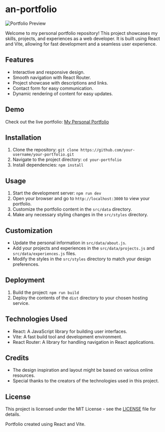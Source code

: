 # an-portfolio

![Portfolio Preview](portfolio-preview.png) <!-- Replace with a screenshot or preview image of your portfolio -->

Welcome to my personal portfolio repository! This project showcases my skills, projects, and experiences as a web developer. It is built using React and Vite, allowing for fast development and a seamless user experience.

## Features

- Interactive and responsive design.
- Smooth navigation with React Router.
- Project showcase with descriptions and links.
- Contact form for easy communication.
- Dynamic rendering of content for easy updates.

## Demo

Check out the live portfolio: [My Personal Portfolio](https://www.your-portfolio-url.com)

## Installation

1. Clone the repository: `git clone https://github.com/your-username/your-portfolio.git`
2. Navigate to the project directory: `cd your-portfolio`
3. Install dependencies: `npm install`

## Usage

1. Start the development server: `npm run dev`
2. Open your browser and go to `http://localhost:3000` to view your portfolio.
3. Customize the portfolio content in the `src/data` directory.
4. Make any necessary styling changes in the `src/styles` directory.

## Customization

- Update the personal information in `src/data/about.js`.
- Add your projects and experiences in the `src/data/projects.js` and `src/data/experiences.js` files.
- Modify the styles in the `src/styles` directory to match your design preferences.

## Deployment

1. Build the project: `npm run build`
2. Deploy the contents of the `dist` directory to your chosen hosting service.

## Technologies Used

- React: A JavaScript library for building user interfaces.
- Vite: A fast build tool and development environment.
- React Router: A library for handling navigation in React applications.

## Credits

- The design inspiration and layout might be based on various online resources.
- Special thanks to the creators of the technologies used in this project.

## License

This project is licensed under the MIT License - see the [LICENSE](LICENSE) file for details.

Portfolio created using React and Vite.
